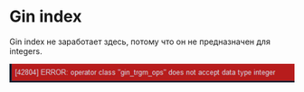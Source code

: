 # Gin index

Gin index не заработает здесь, потому что он не предназначен для integers.

![img.png](images/img.png)